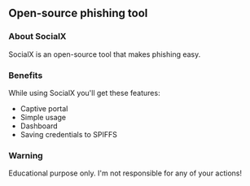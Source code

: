 ## Open-source phishing tool

### About SocialX

SocialX is an open-source tool that makes phishing easy.

### Benefits

While using SocialX you'll get these features:
* Captive portal
* Simple usage
* Dashboard
* Saving credentials to SPIFFS

### Warning

Educational purpose only. I'm not responsible for any of your actions!
